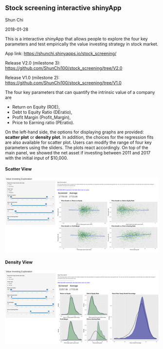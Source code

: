 ## Stock screening interactive shinyApp

Shun Chi

2018-01-28

This is a interactive shinyApp that allows people to explore the four key parameters and test empirically the value investing strategy in stock market.

App link: https://shunchi.shinyapps.io/stock_screening/

Release V2.0 (milestone 3): https://github.com/ShunChi100/stock_screening/tree/V2.0

Release V1.0 (milestone 2): https://github.com/ShunChi100/stock_screening/tree/V1.0

The four key parameters that can quantify the intrinsic value of a company are
* Return on Equity (ROE),
* Debt to Equity Ratio (DEratio),
* Profit Margin (Profit_Margin),
* Price to Earning ratio (PEratio).

On the left-hand side, the options for displaying graphs are provided: __scatter plot__ or __density plot__. In addition, the choices for the regression fits are also available for scatter plot. Users can modify the range of four key parameters using the sliders. The plots react accordingly. On top of the main panel, we showed the net asset if investing between 2011 and 2017 with the initial input of $10,000.

#### Scatter View
![](./img/scatter.png)

#### Density View
![](./img/density.png)
